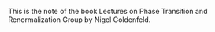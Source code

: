 This is the note of the book Lectures on Phase Transition and Renormalization Group by Nigel Goldenfeld.
